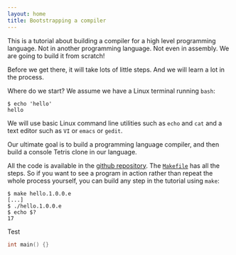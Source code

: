 ```yaml
---
layout: home
title: Bootstrapping a compiler
---
```

This is a tutorial about building a compiler for a high level programming language.
Not in another programming language. Not even in assembly. We are going to
build it from scratch!

Before we get there, it will take lots of little steps. And we will learn a lot
in the process.

Where do we start? We assume we have a Linux terminal running `bash`:

```console
$ echo 'hello'
hello
```


We will use basic Linux command line utilities such as `echo` and `cat` and a text editor
such as `VI` or `emacs` or `gedit`.

Our ultimate goal is to build a programming language compiler, and then build a console
Tetris clone in our language.

All the code is available in the [github repository](https://github.com/tczajka/bootstrap).
The [`Makefile`](https://github.com/tczajka/bootstrap/blob/main/Makefile) has all the steps.
So if you want to see a program in action rather than repeat the whole process yourself,
you can build any step in the tutorial using `make`:

```console
$ make hello.1.0.0.e
[...]
$ ./hello.1.0.0.e
$ echo $?
17
```

Test

```c++
int main() {}
```
